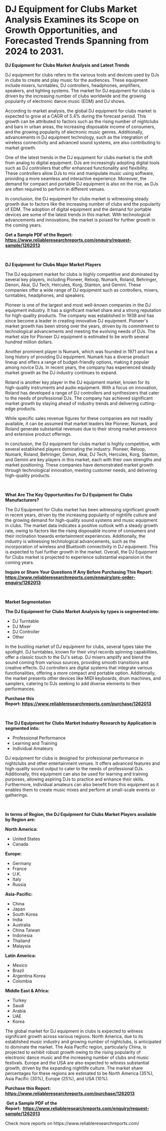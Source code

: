 <p><h1>DJ Equipment for Clubs Market Analysis Examines its Scope on Growth Opportunities, and Forecasted Trends Spanning from 2024 to 2031.</h1></p><p><strong>DJ Equipment for Clubs Market Analysis and Latest Trends</strong></p>
<p><p>DJ equipment for clubs refers to the various tools and devices used by DJs in clubs to create and play music for the audiences. These equipment include mixers, turntables, DJ controllers, headphones, amplifiers, speakers, and lighting systems. The market for DJ equipment for clubs is driven by the increasing number of clubs worldwide and the growing popularity of electronic dance music (EDM) and DJ shows.</p><p>According to market analysis, the global DJ equipment for clubs market is expected to grow at a CAGR of 5.4% during the forecast period. This growth can be attributed to factors such as the rising number of nightclubs and bars in urban areas, the increasing disposable income of consumers, and the growing popularity of electronic music genres. Additionally, advancements in DJ equipment technology, such as the integration of wireless connectivity and advanced sound systems, are also contributing to market growth.</p><p>One of the latest trends in the DJ equipment for clubs market is the shift from analog to digital equipment. DJs are increasingly adopting digital tools such as DJ controllers that offer enhanced functionality and flexibility. These controllers allow DJs to mix and manipulate music using software, providing a more seamless and interactive experience. Moreover, the demand for compact and portable DJ equipment is also on the rise, as DJs are often required to perform in different venues.</p><p>In conclusion, the DJ equipment for clubs market is witnessing steady growth due to factors like the increasing number of clubs and the popularity of EDM. The adoption of digital equipment and the demand for portable devices are some of the latest trends in this market. With technological advancements and innovations, the market is poised for further growth in the coming years.</p></p>
<p><strong>Get a Sample PDF of the Report:&nbsp; <a href="https://www.reliableresearchreports.com/enquiry/request-sample/1262013">https://www.reliableresearchreports.com/enquiry/request-sample/1262013</a></strong></p>
<p>&nbsp;</p>
<p><strong>DJ Equipment for Clubs Major Market Players</strong></p>
<p><p>The DJ equipment market for clubs is highly competitive and dominated by several key players, including Pioneer, Reloop, Numark, Roland, Behringer, Denon, Akai, DJ Tech, Hercules, Korg, Stanton, and Gemini. These companies offer a wide range of DJ equipment such as controllers, mixers, turntables, headphones, and speakers.</p><p>Pioneer is one of the largest and most well-known companies in the DJ equipment industry. It has a significant market share and a strong reputation for high-quality products. The company was established in 1938 and has since become a leader in creating innovative DJ equipment. Pioneer's market growth has been strong over the years, driven by its commitment to technological advancements and meeting the evolving needs of DJs. The market size for Pioneer DJ equipment is estimated to be worth several hundred million dollars.</p><p>Another prominent player is Numark, which was founded in 1971 and has a long history of providing DJ equipment. Numark has a diverse product lineup and offers a range of budget-friendly options, making it popular among novice DJs. In recent years, the company has experienced steady market growth as the DJ industry continues to expand.</p><p>Roland is another key player in the DJ equipment market, known for its high-quality instruments and audio equipment. With a focus on innovation, Roland has developed a range of DJ controllers and synthesizers that cater to the needs of professional DJs. The company has achieved significant market growth by staying ahead of industry trends and delivering cutting-edge products.</p><p>While specific sales revenue figures for these companies are not readily available, it can be assumed that market leaders like Pioneer, Numark, and Roland generate substantial revenues due to their strong market presence and extensive product offerings.</p><p>In conclusion, the DJ equipment for clubs market is highly competitive, with several established players dominating the industry. Pioneer, Reloop, Numark, Roland, Behringer, Denon, Akai, DJ Tech, Hercules, Korg, Stanton, and Gemini are key players in this market, each with their own strengths and market positioning. These companies have demonstrated market growth through technological innovation, meeting customer needs, and delivering high-quality products.</p></p>
<p>&nbsp;</p>
<p><strong>What Are The Key Opportunities For DJ Equipment for Clubs Manufacturers?</strong></p>
<p><p>The DJ Equipment for Clubs market has been witnessing significant growth in recent years, driven by the increasing popularity of nightlife culture and the growing demand for high-quality sound systems and music equipment in clubs. The market data indicates a positive outlook with a steady growth rate, owing to factors like the rising disposable income of consumers and their inclination towards entertainment experiences. Additionally, the industry is witnessing technological advancements, such as the incorporation of wireless and Bluetooth connectivity in DJ equipment. This is expected to fuel further growth in the market. Overall, the DJ Equipment for Clubs market is projected to experience substantial expansion in the coming years.</p></p>
<p><strong>Inquire or Share Your Questions If Any Before Purchasing This Report: <a href="https://www.reliableresearchreports.com/enquiry/pre-order-enquiry/1262013">https://www.reliableresearchreports.com/enquiry/pre-order-enquiry/1262013</a></strong></p>
<p>&nbsp;</p>
<p><strong>Market Segmentation</strong></p>
<p><strong>The DJ Equipment for Clubs Market Analysis by types is segmented into:</strong></p>
<p><ul><li>DJ Turntable</li><li>DJ Mixer</li><li>DJ Controller</li><li>Other</li></ul></p>
<p><p>In the bustling market of DJ equipment for clubs, several types take the spotlight. DJ turntables, known for their vinyl records spinning capabilities, offer a classic touch to the DJ's setup. DJ mixers amplify and blend the sound coming from various sources, providing smooth transitions and creative effects. DJ controllers are digital systems that integrate various functionalities, offering a more compact and portable option. Additionally, the market presents other devices like MIDI keyboards, drum machines, and samplers, catering to DJs seeking to add diverse elements to their performances.</p></p>
<p><strong>Purchase this Report:&nbsp;<a href="https://www.reliableresearchreports.com/purchase/1262013">https://www.reliableresearchreports.com/purchase/1262013</a></strong></p>
<p>&nbsp;</p>
<p><strong>The DJ Equipment for Clubs Market Industry Research by Application is segmented into:</strong></p>
<p><ul><li>Professional Performance</li><li>Learning and Training</li><li>Individual Amateurs</li></ul></p>
<p><p>DJ equipment for clubs is designed for professional performance in nightclubs and other entertainment venues. It offers advanced features and high-quality sound output to cater to the needs of professional DJs. Additionally, this equipment can also be used for learning and training purposes, allowing aspiring DJs to practice and enhance their skills. Furthermore, individual amateurs can also benefit from this equipment as it enables them to create music mixes and perform at small-scale events or gatherings.</p></p>
<p>&nbsp;</p>
<p><strong>In terms of Region, the DJ Equipment for Clubs Market Players available by Region are:</strong></p>
<p>
    <p> <strong> North America: </strong>
        <ul>
            <li>United States</li>
            <li>Canada</li>
        </ul>
        </p> 
    <p> <strong> Europe: </strong>
        <ul>
            <li>Germany</li>
            <li>France</li>
            <li>U.K.</li>
            <li>Italy</li>
            <li>Russia</li>
        </ul>
        </p> 
    <p> <strong> Asia-Pacific: </strong>
        <ul>
            <li>China</li>
            <li>Japan</li>
            <li>South Korea</li>
            <li>India</li>
            <li>Australia</li>
            <li>China Taiwan</li>
            <li>Indonesia</li>
            <li>Thailand</li>
            <li>Malaysia</li>
        </ul>
        </p> 
    <p> <strong> Latin America: </strong>
        <ul>
            <li>Mexico</li>
            <li>Brazil</li>
            <li>Argentina Korea</li>
            <li>Colombia</li>
        </ul>
        </p> 
    <p> <strong> Middle East & Africa: </strong>
        <ul>
            <li>Turkey</li>
            <li>Saudi</li>
            <li>Arabia</li>
            <li>UAE</li>
            <li>Korea</li>
        </ul>
    </p>
    </p>
<p><p>The global market for DJ equipment in clubs is expected to witness significant growth across various regions. North America, due to its established music industry and growing number of nightclubs, is anticipated to dominate the market. The Asia Pacific region, particularly China, is projected to exhibit robust growth owing to the rising popularity of electronic dance music and the increasing number of clubs and music festivals. Europe and the USA are also expected to witness substantial growth, driven by the expanding nightlife culture. The market share percentages for these regions are estimated to be North America (35%), Asia Pacific (30%), Europe (25%), and USA (10%).</p></p>
<p><strong>Purchase this Report: <a href="https://www.reliableresearchreports.com/purchase/1262013">https://www.reliableresearchreports.com/purchase/1262013</a></strong></p>
<p>&nbsp;<strong>Get a Sample PDF of the Report:&nbsp;&nbsp;<a href="https://www.reliableresearchreports.com/enquiry/request-sample/1262013">https://www.reliableresearchreports.com/enquiry/request-sample/1262013</a></strong></p>
<p><strong></strong></p>
<p>Check more reports on https://www.reliableresearchreports.com/</p>